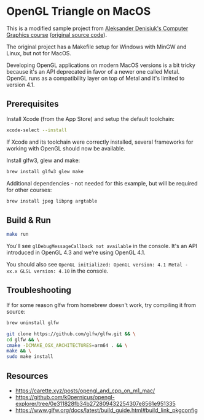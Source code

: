 # OpenGL Triangle on MacOS

This is a modified sample project from [Aleksander Denisiuk's Computer Graphics course](http://users.pja.edu.pl/~denisjuk/gk) ([original source code](http://users.pja.edu.pl/~denisjuk/gk/wyklady/g10-podstawyOpenGL.zip)).

The original project has a Makefile setup for Windows with MinGW and Linux, but not for MacOS.

Developing OpenGL applications on modern MacOS versions is a bit tricky because it's an API deprecated in favor of a newer one called Metal. OpenGL runs as a compatibility layer on top of Metal and it's limited to version 4.1.

## Prerequisites

Install Xcode (from the App Store) and setup the default toolchain:
```sh
xcode-select --install
```
If Xcode and its toolchain were correctly installed, several frameworks for working with OpenGL should now be available.

Install glfw3, glew and make:
```sh
brew install glfw3 glew make
```

Additional dependencies - not needed for this example, but will be required for other courses:
```sh
brew install jpeg libpng argtable
```

## Build & Run

```sh
make run
```

You'll see `glDebugMessageCallback not available` in the console. It's an API introduced in OpenGL 4.3 and we're using OpenGL 4.1.

You should also see `OpenGL initialized: OpenGL version: 4.1 Metal - xx.x GLSL version: 4.10` in the console.

## Troubleshooting

If for some reason glfw from homebrew doesn't work, try compiling it from source:
```sh
brew uninstall glfw

git clone https://github.com/glfw/glfw.git && \
cd glfw && \
cmake -DCMAKE_OSX_ARCHITECTURES=arm64 . && \
make && \
sudo make install
```

## Resources

- https://carette.xyz/posts/opengl_and_cpp_on_m1_mac/
- https://github.com/k0pernicus/opengl-explorer/tree/0e311828fb34b272809432254307e8561e951335
- https://www.glfw.org/docs/latest/build_guide.html#build_link_pkgconfig
